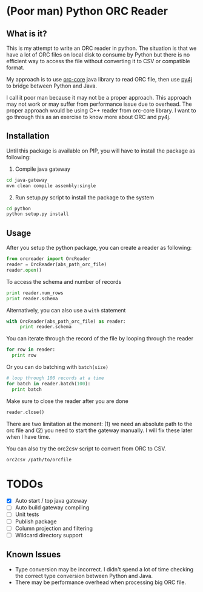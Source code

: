 # (Poor man) Python ORC Reader

## What is it?

This is my attempt to write an ORC reader in python. The situation is that we have a lot of ORC files on local disk to consume
by Python but there is no efficient way to access the file without converting it to CSV or compatible format.

My approach is to use [orc-core](https://orc.apache.org/docs/core-java.html) java library to read ORC file, then use
[py4j](https://github.com/bartdag/py4j) to bridge between Python and Java.

I call it poor man because it may not be a proper approach. This approach may not work or may suffer from performance issue
due to overhead. The proper approach would be using C++ reader from orc-core library. I want to go through this as an 
exercise to know more about ORC and py4j. 


## Installation
 
Until this package is available on PIP, you will have to install the package as following:

1. Compile java gateway

``` bash
cd java-gateway
mvn clean compile assembly:single
```
 
2. Run setup.py script to install the package to the system

``` bash
cd python
python setup.py install
```

## Usage

After you setup the python package, you can create a reader as following:

``` python
from orcreader import OrcReader
reader = OrcReader(abs_path_orc_file)
reader.open()
```

To access the schema and number of records

``` python
print reader.num_rows
print reader.schema
```

Alternatively, you can also use a `with` statement

``` python
with OrcReader(abs_path_orc_file) as reader:
     print reader.schema
```

You can iterate through the record of the file by looping through the reader

``` python
for row in reader:
  print row
```

Or you can do batching with `batch(size)`

``` python
# loop through 100 records at a time
for batch in reader.batch(100):
  print batch
```

Make sure to close the reader after you are done

``` python
reader.close() 
```

There are two limitation at the monent: (1) we need an absolute path to the orc file and (2) you need to start the gateway manually. I will fix these later when I have time.

You can also try the orc2csv script to convert from ORC to CSV.

``` bash
orc2csv /path/to/orcfile
```

# TODOs

- [x] Auto start / top java gateway
- [ ] Auto build gateway compiling
- [ ] Unit tests
- [ ] Publish package
- [ ] Column projection and filtering
- [ ] Wildcard directory support

## Known Issues

* Type conversion may be incorrect. I didn't spend a lot of time checking the correct type conversion between Python and Java.
* There may be performance overhead when processing big ORC file.

